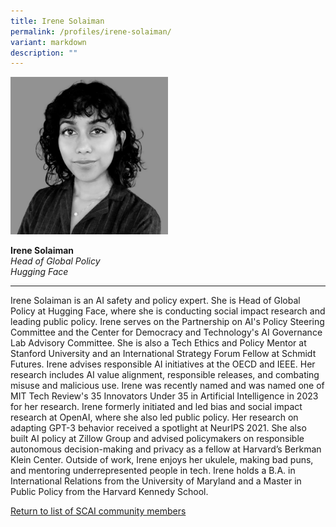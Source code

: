 ```yaml
---
title: Irene Solaiman
permalink: /profiles/irene-solaiman/
variant: markdown
description: ""
---
```

<div style="width:50%"><img src="/images/People/irene_solaiman.jpeg" alt="Irene Solaiman"></div>

**Irene Solaiman**<br>*Head of Global Policy*<br>*Hugging Face*<br>

---

Irene Solaiman is an AI safety and policy expert. She is Head of Global Policy at Hugging Face, where she is conducting social impact research and leading public policy. Irene serves on the Partnership on AI's Policy Steering Committee and the Center for Democracy and Technology's AI Governance Lab Advisory Committee. She is also a Tech Ethics and Policy Mentor at Stanford University and an International Strategy Forum Fellow at Schmidt Futures. Irene advises responsible AI initiatives at the OECD and IEEE. Her research includes AI value alignment, responsible releases, and combating misuse and malicious use. Irene was recently named and was named one of MIT Tech Review's 35 Innovators Under 35 in Artificial Intelligence in 2023 for her research. Irene formerly initiated and led bias and social impact research at OpenAI, where she also led public policy. Her research on adapting GPT-3 behavior received a spotlight at NeurIPS 2021. She also built AI policy at Zillow Group and advised policymakers on responsible autonomous decision-making and privacy as a fellow at Harvard’s Berkman Klein Center. Outside of work, Irene enjoys her ukulele, making bad puns, and mentoring underrepresented people in tech. Irene holds a B.A. in International Relations from the University of Maryland and a Master in Public Policy from the Harvard Kennedy School.

[Return to list of SCAI community members](/community)